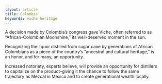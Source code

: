 ```yaml
---
layout: article
title: Colombia
keywords: viche heritage
---
```


A decision made by Colombia’s congress gave Viche, often referred to as “African-Colombian Moonshine,” its well-deserved moment in the sun.

Recognizing the liquor distilled from sugar cane by generations of African Colombians as a piece of the country’s “ancestral and cultural heritage,” is an honor, and for many, an opportunity.

Increased notoriety, experts believe, will provide an opportunity for distillers to capitalize on the product–giving it the chance to follow the same trajectory as Mezcal in Mexico and to create generational wealth locally.
